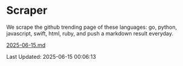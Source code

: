 # Scraper

We scrape the github trending page of these languages: go, python, javascript, swift, html, ruby, and push a markdown result everyday.

[2025-06-15.md](https://github.com/henson/Scraper/blob/master/2025-06-15.md)

Last Updated: 2025-06-15 00:06:13